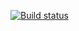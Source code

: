 [![Build status](https://ci.appveyor.com/api/projects/status/gg2pvqwi0dn7my9k?svg=true)](https://ci.appveyor.com/project/AleksandrEpishkin/api-ci)